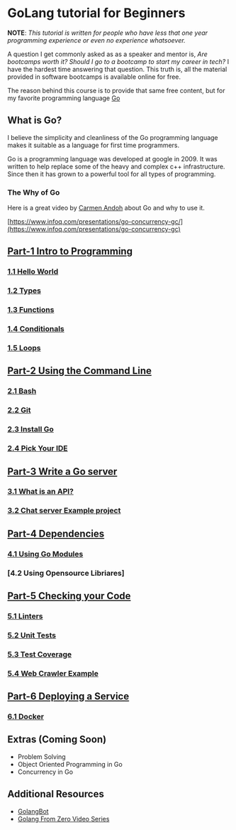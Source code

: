 # GoLang tutorial for Beginners

**NOTE**: _This tutorial is written for people who have less that one year programming experience or even no experience whatsoever._

A question I get commonly asked as as a speaker and mentor is, _Are bootcamps worth it? Should I go to a bootcamp to start my career in tech?_ I have the hardest time answering that question. This truth is, all the material provided in software bootcamps is available online for free. 

The reason behind this course is to provide that same free content, but for my favorite programming language [Go](https://golang.org/)

## What is Go?
I believe the simplicity and cleanliness of the Go programming language makes it suitable as a language for first time programmers. 

Go is a programming language was developed at google in 2009. It was written to help replace some of the heavy and complex c++ infrastructure. Since then it has grown to a powerful tool for all types of programming. 

### The Why of Go
Here is a great video by [Carmen Andoh]() about Go and why to use it. 

[https://www.infoq.com/presentations/go-concurrency-gc/](https://www.infoq.com/presentations/go-concurrency-gc)
## [Part-1 Intro to Programming](/part_1/intro_to_programming.md)

### [1.1 Hello World](/part_1/1.1_hello_world.md)
### [1.2 Types](/part_1/1.3_type.md)
### [1.3 Functions](/part_1/1.2_functions.md)
### [1.4 Conditionals](/part_1/1.4_conditionals.md)
### [1.5 Loops](/part_1/1.5_loops.md)

## [Part-2 Using the Command Line](/part_2/using_command_line.md)

### [2.1 Bash](/part_2/2.1_bash.md)
### [2.2 Git](/part_2/2.2_git.md)
### [2.3 Install Go](/part_2/2.3_installing_go.md)
### [2.4 Pick Your IDE](/part_2/2.4_pick_your_IDE.md)

## [Part-3 Write a Go server](/part_3/write_a_go_server.md)

### [3.1 What is an API?](/part_3/3.1_api.md)
### [3.2 Chat server Example project](/part_3/chat_server_example.md)

## [Part-4 Dependencies](/part_4/dependencies.md)

### [4.1 Using Go Modules](/part_4/4.2_using_go_modules.md)
### [4.2 Using Opensource Libriares]

## [Part-5 Checking your Code](/part_5/checking_your_code.md)

### [5.1 Linters](part_5/5.1_linters.md)
### [5.2 Unit Tests](part_5/5.2_unit_tests.md)
### [5.3 Test Coverage](part_5/5.3_test_coverage.md)
### [5.4 Web Crawler Example](part_5/5.4_Web_crawler_example.md)

## [Part-6 Deploying a Service](part_6/deploying_a_service.md)

### [6.1 Docker](part_6/6.1_Docker.md)

## Extras (Coming Soon)
* Problem Solving
* Object Oriented Programming in Go
* Concurrency in Go 

## Additional Resources
- [GolangBot](https://golangbot.com/learn-golang-series/)
- [Golang From Zero Video Series](https://www.youtube.com/watch?v=cIMko3vBM50&list=PL_QaflmEF2e8O4N3mwjFkul_BNpxgO9K_)
